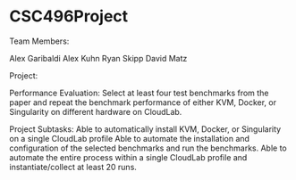 # CSC496Project

Team Members:

Alex Garibaldi
Alex Kuhn
Ryan Skipp
David Matz

Project:

Performance Evaluation:
Select at least four test benchmarks from the paper and repeat the benchmark performance of either KVM, Docker, or Singularity on different hardware on CloudLab.

Project Subtasks:
Able to automatically install KVM, Docker, or Singularity on a single CloudLab profile
Able to automate the installation and configuration of the selected benchmarks and run the benchmarks.
Able to automate the entire process within a single CloudLab profile and instantiate/collect at least 20 runs. 


